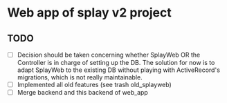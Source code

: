 # Web app of splay v2 project

## TODO

- [ ] Decision should be taken concerning whether SplayWeb OR the Controller is in charge of setting up the DB. The solution for now is to adapt SplayWeb to the existing DB without playing with ActiveRecord's migrations, which is not really maintainable.
- [ ] Implemented all old features (see trash old_splayweb)
- [ ] Merge backend and this backend of web_app
